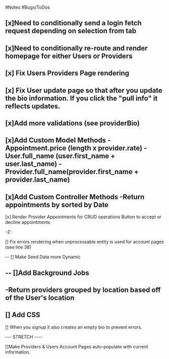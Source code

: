 #Notes
#Bugs/ToDos

[x]Need to conditionally send a login fetch request depending on selection from tab 
--
[x]Need to conditionally re-route and render homepage for either Users or Providers
--
[x] Fix Users Providers Page rendering
-- 
[x] Fix User update page so that after you update the bio information. If you click the "pull info" it reflects updates. 
-- 
[x]Add more validations (see providerBio)
--
[x]Add Custom Model Methods
-Appointment.price (length x provider.rate)
-User.full_name (user.first_name + user.last_name)
-Provider.full_name(provider.first_name + provider.last_name)
--
[x]Add Custom Controller Methods 
-Return appointments by sorted by Date
--
[x] Render Provider Appointments for CRUD operations 
Button to accept or decline appointments


-Z-

[] Fix errors rendering when unprocessable entity is used 
for account pages (see line 38)

--
[] Make Seed Data more Dynamic 

--
[]Add Background Jobs
--

-Return providers grouped by location based off of the User's location
--
[] Add CSS
--
[] When you signup it also creates an empty bio to prevent errors. 



--- STRETCH ----

[]Make Providers & Users Account Pages auto-populate with current information.